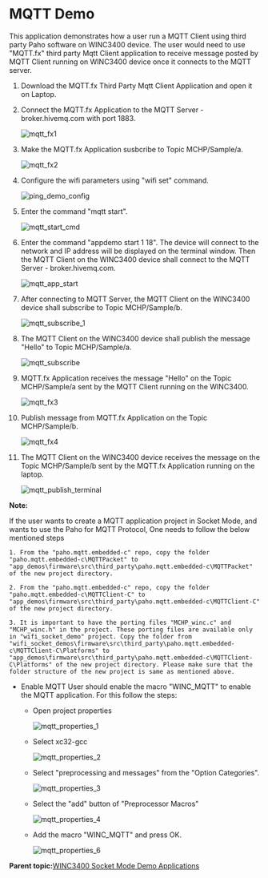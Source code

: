 # MQTT Demo

This application demonstrates how a user run a MQTT Client using third party Paho software on WINC3400 device. The user would need to use "MQTT.fx" third party Mqtt Client application to receive message posted by MQTT Client running on WINC3400 device once it connects to the MQTT server.

1.  Download the MQTT.fx Third Party Mqtt Client Application and open it on Laptop.

2.  Connect the MQTT.fx Application to the MQTT Server - broker.hivemq.com with port 1883.

    ![mqtt_fx1](GUID-3F4B943A-B357-462C-9C97-3F38C80743E0-low.png)

3.  Make the MQTT.fx Application susbcribe to Topic MCHP/Sample/a.

    ![mqtt_fx2](GUID-982757B8-0597-4511-BC95-D2AAEC39430A-low.png)

4.  Configure the wifi parameters using "wifi set" command.

    ![ping_demo_config](GUID-4DC916AC-6E5D-4F01-94F4-4D5AE0B066E8-low.png)

5.  Enter the command "mqtt start".

    ![mqtt_start_cmd](GUID-D629ED58-9264-4952-A989-34BB6D8F5378-low.png)

6.  Enter the command "appdemo start 1 18". The device will connect to the network and IP address will be displayed on the terminal window. Then the MQTT Client on the WINC3400 device shall connect to the MQTT Server - broker.hivemq.com.

    ![mqtt_app_start](GUID-800DF72A-25F0-42D9-84F0-0B946FE4607B-low.png)

7.  After connecting to MQTT Server, the MQTT Client on the WINC3400 device shall subscribe to Topic MCHP/Sample/b.

    ![mqtt_subscribe_1](GUID-E16CBF90-2933-4A2A-92AE-F77B18EFD075-low.png)

8.  The MQTT Client on the WINC3400 device shall publish the message "Hello" to Topic MCHP/Sample/a.

    ![mqtt_subscribe](GUID-B58CD159-6864-4ED2-826B-F107F3A80854-low.png)

9.  MQTT.fx Application receives the message "Hello" on the Topic MCHP/Sample/a sent by the MQTT Client running on the WINC3400.

    ![mqtt_fx3](GUID-7FE0DC0D-D002-412A-B205-2325E4F65500-low.png)

10. Publish message from MQTT.fx Application on the Topic MCHP/Sample/b.

    ![mqtt_fx4](GUID-A5E12442-97F4-47B1-9E96-163769D0F9F0-low.png)

11. The MQTT Client on the WINC3400 device receives the message on the Topic MCHP/Sample/b sent by the MQTT.fx Application running on the laptop.

    ![mqtt_publish_terminal](GUID-002C31E1-8458-44B6-A358-A5EE8A094C3F-low.png)


**Note:**

If the user wants to create a MQTT application project in Socket Mode, and wants to use the Paho for MQTT Protocol, One needs to follow the below mentioned steps

```
1. From the "paho.mqtt.embedded-c" repo, copy the folder "paho.mqtt.embedded-c\MQTTPacket" to "app_demos\firmware\src\third_party\paho.mqtt.embedded-c\MQTTPacket" of the new project directory.

2. From the "paho.mqtt.embedded-c" repo, copy the folder "paho.mqtt.embedded-c\MQTTClient-C" to "app_demos\firmware\src\third_party\paho.mqtt.embedded-c\MQTTClient-C" of the new project directory.

3. It is important to have the porting files "MCHP_winc.c" and "MCHP_winc.h" in the project. These porting files are available only in "wifi_socket_demo" project. Copy the folder from "wifi_socket_demos\firmware\src\third_party\paho.mqtt.embedded-c\MQTTClient-C\Platforms" to "app_demos\firmware\src\third_party\paho.mqtt.embedded-c\MQTTClient-C\Platforms" of the new project directory. Please make sure that the folder structure of the new project is same as mentioned above.
```

-   Enable MQTT User should enable the macro "WINC\_MQTT" to enable the MQTT application. For this follow the steps:

    -   Open project properties

        ![mqtt_properties_1](GUID-E3D4F3D5-56FD-412A-A983-B3643F7B40C9-low.png)

    -   Select xc32-gcc

        ![mqtt_properties_2](GUID-841FE4DF-89BC-47C0-A15E-4DB7A033F4A6-low.png)

    -   Select "preprocessing and messages" from the "Option Categories".

        ![mqtt_properties_3](GUID-27AB5E81-8D4E-426D-89CE-F5C9A2AEB8C6-low.png)

    -   Select the "add" button of "Preprocessor Macros"

        ![mqtt_properties_4](GUID-F70B2969-531E-4529-9831-B77355599803-low.png)

    -   Add the macro "WINC\_MQTT" and press OK.

        ![mqtt_properties_6](GUID-3DA1E841-108D-4165-B6CE-2C60C398AB30-low.png)


**Parent topic:**[WINC3400 Socket Mode Demo Applications](GUID-0F3F81B8-4EC2-400B-BA38-648D7FD12A61.md)

